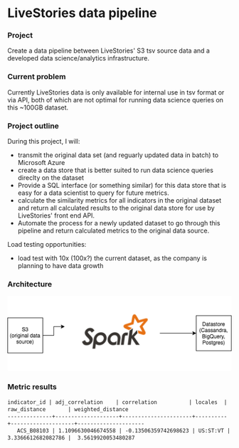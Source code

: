 # LiveStories data pipeline 

### Project
Create a data pipeline between LiveStories' S3 tsv source data and a developed data science/analytics infrastructure.  

### Current problem 
Currently LiveStories data is only available for internal use in tsv format or via API, both of which are not optimal for running data science queries on this ~100GB dataset.  

### Project outline
During this project, I will:
- transmit the original data set (and reguarly updated data in batch) to Microsoft Azure 
- create a data store that is better suited to run data science queries direclty on the dataset
- Provide a SQL interface (or something similar) for this data store that is easy for a data scientist to query for future metrics. 
- calculate the similarity metrics for all indicators in the original dataset and return all calculated results to the original data store for use by LiveStories' front end API. 
- Automate the process for a newly updated dataset to go through this pipeline and return calculated metrics to the original data source.

Load testing opportunities:
- load test with 10x (100x?) the current dataset, as the company is planning to have data growth

### Architecture
![alt text](https://github.com/allsway/ls-data-pipeline/blob/master/livestories_pipeline.png)

### Metric results

```
indicator_id | adj_correlation    | correlation          | locales  | raw_distance       | weighted_distance
--------------+--------------------+----------------------+----------+--------------------+---------------------
   ACS_B08103 | 1.1096630046674558 | -0.13506359742698623 | US:ST:VT | 3.3366612682082786 |  3.5619920053480287
```
